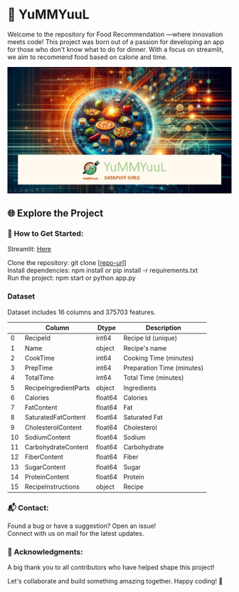 
# 🚀 YuMMYuuL

Welcome to the repository for Food Recommendation —where innovation meets code! This project was born out of a passion for developing an app for those who don't know what to do for dinner. With a focus on streamlit, we aim to recommend food based on calorie and time.

<div align="center">
  <img src="title image.jpg" alt="Project Logo" width="700"/>
</div>


## 🌐 Explore the Project

### 🔧 How to Get Started: <br/>

Streamlit: [Here](https://dietrecommendation-v2.streamlit.app/) <br/>

Clone the repository: git clone [[repo-url](https://github.com/MineKara/diet_recommendation.git)] <br/>
Install dependencies: npm install or pip install -r requirements.txt <br/>
Run the project: npm start or python app.py <br/>


### Dataset

Dataset includes 16 columns and 375703 features.


|    | Column                | Dtype   | Description                |
|----|-----------------------|---------|----------------------------|
| 0  | RecipeId              | int64   | Recipe Id (unique)         |
| 1  | Name                  | object  | Recipe's name              |
| 2  | CookTime              | int64   | Cooking Time (minutes)     |
| 3  | PrepTime              | int64   | Preparation Time (minutes) |
| 4  | TotalTime             | int64   | Total Time (minutes)       |
| 5  | RecipeIngredientParts | object  | Ingredients                |
| 6  | Calories              | float64 | Calories                   |
| 7  | FatContent            | float64 | Fat                        |
| 8  | SaturatedFatContent   | float64 | Saturated Fat              |
| 9  | CholesterolContent    | float64 | Cholesterol                |
| 10 | SodiumContent         | float64 | Sodium                     |
| 11 | CarbohydrateContent   | float64 | Carbohydrate               |
| 12 | FiberContent          | float64 | Fiber                      |
| 13 | SugarContent          | float64 | Sugar                      |
| 14 | ProteinContent        | float64 | Protein                    |
| 15 | RecipeInstructions    | object  | Recipe                     |



### 📬 Contact: <br/>

Found a bug or have a suggestion? Open an issue! <br/>
Connect with us on mail for the latest updates. <br/>

### 🌟 Acknowledgments: <br/>
A big thank you to all contributors who have helped shape this project!

Let's collaborate and build something amazing together. Happy coding! 🚀





